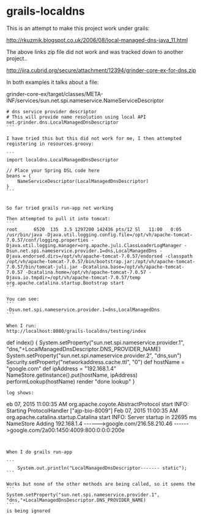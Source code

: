 # grails-localdns

This is an attempt to make this project work under grails:

http://rkuzmik.blogspot.co.uk/2006/08/local-managed-dns-java_11.html

The above links zip file did not work and was tracked down to another project..

http://jira.cubrid.org/secure/attachment/12394/grinder-core-ex-for-dns.zip

In both examples it talks about a file:

grinder-core-ex/target/classes/META-INF/services/sun.net.spi.nameservice.NameServiceDescriptor

````
# dns service provider descriptor
# This will provide name resolution using local API
net.grinder.dns.LocalManagedDnsDescriptor
```

I have tried this but this did not work for me, I then attempted registering in resources.groovy:

```
import localdns.LocalManagedDnsDescriptor

// Place your Spring DSL code here
beans = {
	NameServiceDescriptor(LocalManagedDnsDescriptor)
}
```


So far tried grails run-app not working

Then attempted to pull it into tomcat:
```
root      6520  135  3.5 1297200 142436 pts/12 Sl   11:00   0:05 /usr/bin/java -Djava.util.logging.config.file=/opt/vh/apache-tomcat-7.0.57/conf/logging.properties -Djava.util.logging.manager=org.apache.juli.ClassLoaderLogManager -Dsun.net.spi.nameservice.provider.1=dns,LocalManagedDns -Djava.endorsed.dirs=/opt/vh/apache-tomcat-7.0.57/endorsed -classpath /opt/vh/apache-tomcat-7.0.57/bin/bootstrap.jar:/opt/vh/apache-tomcat-7.0.57/bin/tomcat-juli.jar -Dcatalina.base=/opt/vh/apache-tomcat-7.0.57 -Dcatalina.home=/opt/vh/apache-tomcat-7.0.57 -Djava.io.tmpdir=/opt/vh/apache-tomcat-7.0.57/temp org.apache.catalina.startup.Bootstrap start
```

You can see:
```
-Dsun.net.spi.nameservice.provider.1=dns,LocalManagedDns
```

When I run:
http://localhost:8080/grails-localdns/testing/index

````
 def index() { 
		System.setProperty("sun.net.spi.nameservice.provider.1", "dns,"+LocalManagedDnsDescriptor.DNS_PROVIDER_NAME)
		System.setProperty("sun.net.spi.nameservice.provider.2", "dns,sun")
		Security.setProperty("networkaddress.cache.ttl", "0")
		def hostName = "google.com"
		def ipAddress = "192.168.1.4"
		NameStore.getInstance().put(hostName, ipAddress)
		performLookup(hostName)
		render "done lookup"
	}
```
log shows:

```
eb 07, 2015 11:00:35 AM org.apache.coyote.AbstractProtocol start
INFO: Starting ProtocolHandler ["ajp-bio-8009"]
Feb 07, 2015 11:00:35 AM org.apache.catalina.startup.Catalina start
INFO: Server startup in 22695 ms
NameStore Adding 192.168.1.4
------>google.com/216.58.210.46
------>google.com/2a00:1450:4009:800:0:0:0:200e

````


When I do grails run-app

```
	System.out.println("LocalManagedDnsDescriptor------- static");
```

Works but none of the other methods are being called, so it seems the 
```
System.setProperty("sun.net.spi.nameservice.provider.1", "dns,"+LocalManagedDnsDescriptor.DNS_PROVIDER_NAME)
```
is being ignored 

